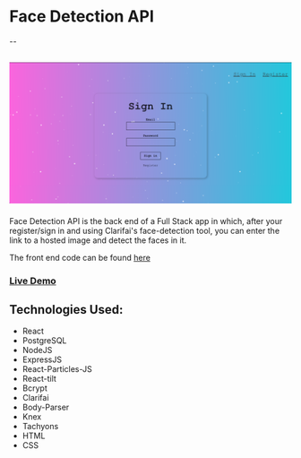 # Face Detection API
--

![Face Detection API](/screenshot.png)
--

Face Detection API is the back end of a Full Stack app in which, after your register/sign in and using Clarifai's face-detection tool, you can enter the link to a hosted image and detect the faces in it.

The front end code can be found [here](https://github.com/francofle/face-detection)

### [Live Demo](https://smart-brain-kenobi.herokuapp.com/)

Technologies Used:
--
* React
* PostgreSQL
* NodeJS
* ExpressJS
* React-Particles-JS
* React-tilt
* Bcrypt
* Clarifai
* Body-Parser
* Knex
* Tachyons
* HTML
* CSS